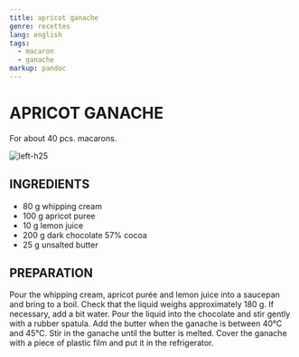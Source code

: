 ```yaml
---
title: apricot ganache
genre: recettes
lang: english
tags:
  - macaron 
  - ganache
markup: pandoc
---
```


# APRICOT GANACHE

For about 40 pcs. macarons.

![](/home/fred/.repo/traductions/recettes/images/macaron_orange.jpg "left-h25")

## INGREDIENTS


- 80 g whipping cream
- 100 g apricot puree
- 10 g lemon juice
- 200 g dark chocolate 57% cocoa
- 25 g unsalted butter

## PREPARATION

Pour the whipping cream, apricot purée and lemon juice into a saucepan and bring to a boil.
Check that the liquid weighs approximately 180 g.
If necessary, add a bit water.
Pour the liquid into the chocolate and stir gently with a rubber spatula.
Add the butter when the ganache is between 40°C and 45°C.
Stir in the ganache until the butter is melted.
Cover the ganache with a piece of plastic film and put it in the refrigerator.